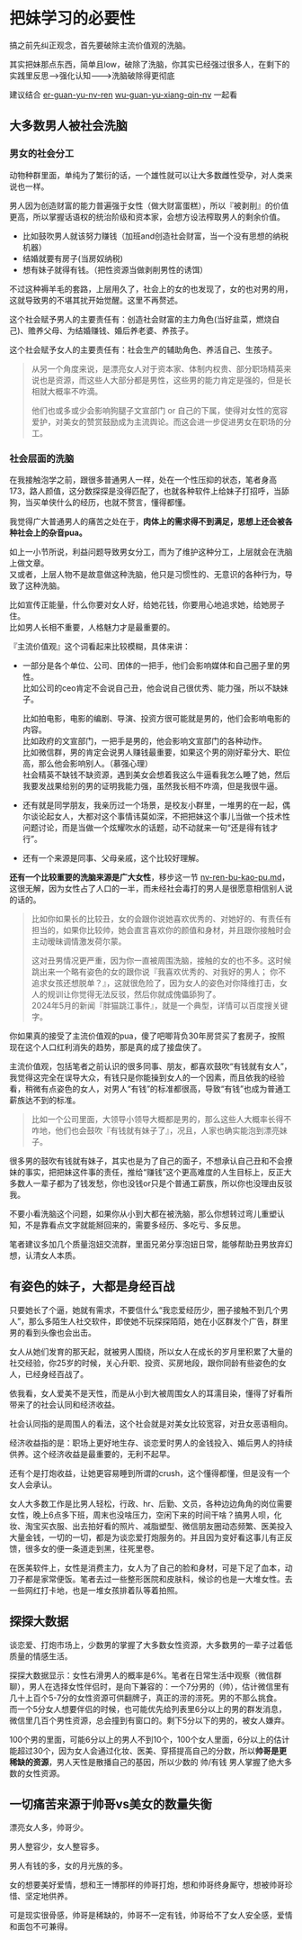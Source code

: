 # 把妹学习的必要性

搞之前先纠正观念，首先要破除主流价值观的洗脑。

其实把妹那点东西，简单且low，破除了洗脑，你其实已经强过很多人，在剩下的实践里反思-->强化认知--->洗脑破除得更彻底

建议结合 [er-guan-yu-nv-ren](../er-guan-yu-nv-ren/ "mention")  [wu-guan-yu-xiang-qin-nv](../wu-guan-yu-xiang-qin-nv/ "mention") 一起看

## **大多数男人被社会洗脑**

### **男女的社会分工**

动物种群里面，单纯为了繁衍的话，一个雄性就可以让大多数雌性受孕，对人类来说也一样。

男人因为创造财富的能力普遍强于女性（做大财富蛋糕），所以『被剥削』的价值更高，所以掌握话语权的统治阶级和资本家，会想方设法榨取男人的剩余价值。

* 比如鼓吹男人就该努力赚钱（加班and创造社会财富，当一个没有思想的纳税机器）
* 结婚就要有房子(当房奴纳税)
* 想有妹子就得有钱。（把性资源当做剥削男性的诱饵）

不过这种褥羊毛的套路，上层用久了，社会上的女的也发现了，女的也对男的用，这就导致男的不堪其扰开始觉醒。这里不再赘述。

这个社会赋予男人的主要责任有：创造社会财富的主力角色(当好韭菜，燃烧自己)、赡养父母、为结婚赚钱、婚后养老婆、养孩子。

这个社会赋予女人的主要责任有：社会生产的辅助角色、养活自己、生孩子。

> 从另一个角度来说，是漂亮女人对于资本家、体制内权贵、部分职场精英来说也是资源，而这些人大部分都是男性，这些男的能力肯定是强的，但是长相就大概率不咋滴。
>
> 他们也或多或少会影响狗腿子文宣部门 or 自己的下属，使得对女性的宽容爱护，对美女的赞赏鼓励成为主流舆论。而这会进一步促进男女在职场的分工。

### 社会层面的洗脑

在我接触泡学之前，跟很多普通男人一样，处在一个性压抑的状态，笔者身高173，路人颜值，这分数探探是没得匹配了，也就各种软件上给妹子打招呼，当舔狗，当买单侠什么的经历，也就不赘言，懂得都懂。

我觉得广大普通男人的痛苦之处在于，**肉体上的需求得不到满足，思想上还会被各种社会上的杂音pua。**

如上一小节所说，利益问题导致男女分工，而为了维护这种分工，上层就会在洗脑上做文章。\
又或者，上层人物不是故意做这种洗脑，他只是习惯性的、无意识的各种行为，导致了这种洗脑。

比如宣传正能量，什么你要对女人好，给她花钱，你要用心地追求她，给她房子住。\
比如男人长相不重要，人格魅力才是最重要的。

『主流价值观』这个词看起来比较模糊，具体来讲：

*   一部分是各个单位、公司、团体的一把手，他们会影响媒体和自己圈子里的男性。\
    比如公司的ceo肯定不会说自己丑，他会说自己很优秀、能力强，所以不缺妹子。

    比如拍电影，电影的编剧、导演、投资方很可能就是男的，他们会影响电影的内容。\
    比如政府的文宣部门，一把手是男的，他会影响文宣部门的各种动作。\
    比如微信群，男的肯定会说男人赚钱最重要，如果这个男的刚好辈分大、职位高，那么他会影响别人。（慕强心理）\
    社会精英不缺钱不缺资源，遇到美女会想着我这么牛逼看我怎么睡了她，然后我要发战果给别的男的证明我能力强，虽然我长相不咋滴，但是我很牛逼。
* 还有就是同学朋友，我亲历过一个场景，是校友小群里，一堆男的在一起，偶尔谈论起女人，大都对这个事情讳莫如深，不把把妹这个事儿当做一个技术性问题讨论，而是当做一个炫耀吹水的话题，动不动就来一句“还是得有钱才行”。
* 还有一个来源是同事、父母亲戚，这个比较好理解。

**还有一个比较重要的洗脑来源是广大女性**，移步这一节 [nv-ren-bu-kao-pu.md](../er-guan-yu-nv-ren/nv-ren-bu-kao-pu.md "mention")， 这很无解，因为女性占了人口的一半，而未经社会毒打的男人是很愿意相信别人说的话的。

> 比如你如果长的比较丑，女的会跟你说她喜欢优秀的、对她好的、有责任有担当的，如果你比较帅，她会直言喜欢你的颜值和身材，并且跟你接触时会主动暧昧调情激发荷尔蒙。
>
> 这对丑男情况更严重，因为你一直被周围洗脑，接触的女的也不多。这时候跳出来一个略有姿色的女的跟你说『我喜欢优秀的、对我好的男人； 你不追求女孩还想脱单？』，这就很危险了，因为女人的姿色对你降维打击，女人的规训让你觉得无法反驳，然后你就成傀儡舔狗了。\
> 2024年5月的新闻『胖猫跳江事件』，就是一个典型，详情可以百度搜关键字。

你如果真的接受了主流价值观的pua，傻了吧唧背负30年房贷买了套房子，按照现在这个人口红利消失的趋势，那是真的成了接盘侠了。

主流价值观，包括笔者之前认识的很多同事、朋友，都喜欢鼓吹“有钱就有女人”，我觉得这完全在误导大众，有钱只是你能操到女人的一个因素，而且依我的经验看，稍微有点姿色的女人，对男人“有钱”的标准都很高，导致“有钱”也成为普通工薪族达不到的标准。

> 比如一个公司里面，大领导小领导大概都是男的，那么这些人大概率长得不咋地，他们也会鼓吹『有钱就有妹子了』，况且，人家也确实能泡到漂亮妹子。

很多男的鼓吹有钱就有妹子，其实也是为了自己的面子，不想承认自己丑和不会撩妹的事实，把把妹这件事的责任，推给“赚钱”这个更高难度的人生目标上，反正大多数人一辈子都为了钱发愁，你也没钱or只是个普通工薪族，所以你也没理由反驳我。

不要小看洗脑这个问题，如果你从小到大都在被洗脑，那么你想转过弯儿重塑认知，不是靠看点文字就能掰回来的，需要多经历、多吃亏、多反思。

笔者建议多加几个质量泡妞交流群，里面兄弟分享泡妞日常，能够帮助丑男放弃幻想，认清女人本质。

## 有姿色的妹子，大都是身经百战

只要她长了个逼，她就有需求，不要信什么“我恋爱经历少，圈子接触不到几个男人”，那么多陌生人社交软件，即使她不玩探探陌陌，她在小区群发个广告，群里男的看到头像也会出击。

女人从她们发育的那天起，就被男人围绕，所以女人在成长的岁月里积累了大量的社交经验，你25岁的时候，关心升职、投资、买房地段，跟你同龄有些姿色的女人，已经身经百战了。

依我看，女人爱美不是天性，而是从小到大被周围女人的耳濡目染，懂得了好看所带来了的社会认同和经济收益。

社会认同指的是周围人的看法，这个社会就是对美女比较宽容，对丑女恶语相向。

经济收益指的是：职场上更好地生存、谈恋爱时男人的金钱投入、婚后男人的持续供养。这个经济收益是最重要的，无利不起早。

还有个是打炮收益，让她更容易睡到所谓的crush，这个懂得都懂，但是没有一个女人会承认。

女人大多数工作是比男人轻松，行政、hr、后勤、文员，各种边边角角的岗位需要女性，晚上6点多下班，周末也没啥压力，空闲下来的时间干啥？搞男人呗，化妆、淘宝买衣服、出去拍好看的照片、减脂塑型、微信朋友圈动态频繁、医美投入大量金钱，一切的一切，都是为谈恋爱打炮服务的。并且因为变好看这事儿有正反馈，很多女的便一条道走到黑，往死里卷。

在医美软件上，女性是消费主力，女人为了自己的脸和身材，可是下足了血本，动刀子都是家常便饭。笔者去过一些整形医院和皮肤科，候诊的也是一大堆女性。去一些网红打卡地，也是一堆女孩排着队等着拍照。

## 探探大数据

谈恋爱、打炮市场上，少数男的掌握了大多数女性资源，大多数男的一辈子过着低质量的情感生活。

探探大数据显示：女性右滑男人的概率是6%。笔者在日常生活中观察（微信群聊），男人在选择女性伴侣时，是向下兼容的：一个7分男的（帅），估计微信里有几十上百个5-7分的女性资源可供翻牌子，真正的涝的涝死。男的不那么挑食。\
而一个5分女人想要伴侣的时候，也可能优先给列表里6分以上的男的群发消息，微信里几百个男性资源，总会撞到有窗口的。剩下5分以下的男的，被女人嫌弃。

100个男的里面，可能6分以上的男人不到10个，100个女人里面，6分以上的估计能超过30个，因为女人会通过化妆、医美、穿搭提高自己的分数，所以**帅哥是更稀缺的资源**，男人天性是散播自己的基因，所以少数的 帅/有钱 男人掌握了绝大多数的女性资源。

## 一切痛苦来源于帅哥vs美女的数量失衡

漂亮女人多，帅哥少。

男人整容少，女人整容多。

男人有钱的多，女的月光族的多。

女的想要美好爱情，想和王一博那样的帅哥打炮，想和帅哥终身厮守，想被帅哥珍惜、坚定地供养。

可是现实很骨感，帅哥是稀缺的，帅哥不一定有钱，帅哥给不了女人安全感，爱情和面包不可兼得。
